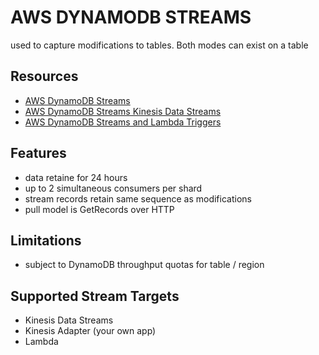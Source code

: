 # AWS DYNAMODB STREAMS

used to capture modifications to tables. Both modes can exist on a table

## Resources

- [AWS DynamoDB Streams](https://docs.aws.amazon.com/amazondynamodb/latest/developerguide/Streams.html)
- [AWS DynamoDB Streams Kinesis Data Streams](https://docs.aws.amazon.com/amazondynamodb/latest/developerguide/kds.html)
- [AWS DynamoDB Streams and Lambda Triggers](https://docs.aws.amazon.com/amazondynamodb/latest/developerguide/Streams.Lambda.html)

## Features

- data retaine for 24 hours
- up to 2 simultaneous consumers per shard
- stream records retain same sequence as modifications
- pull model is GetRecords over HTTP

## Limitations

- subject to DynamoDB throughput quotas for table / region

## Supported Stream Targets

- Kinesis Data Streams
- Kinesis Adapter (your own app)
- Lambda
